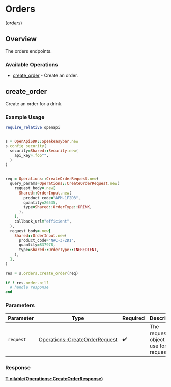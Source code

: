# Orders
(*orders*)

## Overview

The orders endpoints.

### Available Operations

* [create_order](#create_order) - Create an order.

## create_order

Create an order for a drink.

### Example Usage

```ruby
require_relative openapi


s = OpenApiSDK::Speakeasybar.new
s.config_security(
  security=Shared::Security.new(
    api_key=.foo"",
  )
)

   
req = Operations::CreateOrderRequest.new(
  query_params=Operations::CreateOrderRequest.new(
    request_body=.new[
      Shared::OrderInput.new(
        product_code="APM-1F2D3",
        quantity=26535,
        type=Shared::OrderType::DRINK,
      ),
    ],
    callback_url="efficient",
  ),
  request_body=.new[
    Shared::OrderInput.new(
      product_code="NAC-3F2D1",
      quantity=837978,
      type=Shared::OrderType::INGREDIENT,
    ),
  ],
)
    
res = s.orders.create_order(req)

if ! res.order.nil?
  # handle response
end

```

### Parameters

| Parameter                                                                       | Type                                                                            | Required                                                                        | Description                                                                     |
| ------------------------------------------------------------------------------- | ------------------------------------------------------------------------------- | ------------------------------------------------------------------------------- | ------------------------------------------------------------------------------- |
| `request`                                                                       | [Operations::CreateOrderRequest](../../models/operations/createorderrequest.md) | :heavy_check_mark:                                                              | The request object to use for the request.                                      |


### Response

**[T.nilable(Operations::CreateOrderResponse)](../../models/operations/createorderresponse.md)**

